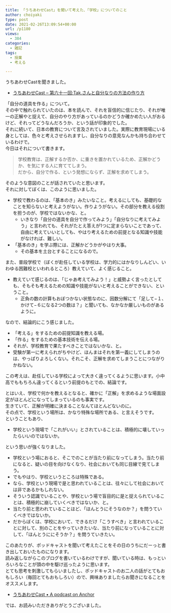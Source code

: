 ```yaml
---
title: 「うちあわせCast」を聞いて考えた、「学校」についてのこと
author: choiyaki
type: post
date: 2021-02-26T13:09:54+00:00
url: /p1180
views:
  - 384
categories:
  - 雑記
tags:
  - 授業
  - 考える

---
```

うちあわせCastを聞きました。

  * [うちあわせCast &#8211; 第六十一回:Tak.さんと自分なりの方法の作り方][1]

「自分の道具を作る」について。  
その中で触れられていたのは、本を読んで、それを盲信的に信じたり、それが唯一の正解やと捉えて、自分のやり方があっているのかどうか確かめたい人がおるけど、それってどうなんだろうか、という話が印象的でした。  
それに続いて、日本の教育について言及されていました。実際に教育現場にいる身としては、色々と考えさせられますし、自分なりの意見なんかも持ち合わせているわけで。  
今日はそれについて書きます。

> 学校教育は、正解するか否か、に重きを置かれているため、正解かどうか、を気にする人に育ててしまう。  
> だから、自分で作る、という発想にならず、正解を求めてしまう。 

そのような意図のことが話されていたと思います。  
それに対してぼくは、このように思いました。

  * 学校で教わるのは、「基本のき」みたいなこと。考えるにしても、基礎的なことを知らないと考えようがない。作りようがない。その部分を教える役割を担うのが、学校ではないかな、と。 
      * いきなり「自分の道具を自分で作ってみよう」「自分なりに考えてみよう」と言われても、それがたとえ答えが1つに定まらないことであって、自由に考えていいとしても、やはり考えるための前提となる知識や技能がなければ、難しい。
  * 「基本のき」を学ぶ際には、正解かどうかがやはり大事。 
      * その基本を土台とすることになるので。

また、普段学校で（ぼくが赴任している学校は、学力的にはかなりしんどい、いわゆる困難校といわれるところ）教えていて、よく感じること。

  * 教えていて感じるのは、「じゃあ考えてみよう！」と威勢よく言ったとしても、そもそも考えるための知識や技能がないと考えることができない、ということ。 
      * 正負の数の計算もおぼつかない状態なのに、因数分解にて「足して−１、かけて−６になる2つの数は？」と聞いても、なかなか厳しいものがあるように。

なので、結論的にこう感じました。

  * 「考える」をするための前提知識を教える場。
  * 「作る」をするための基本技術を伝える場。
  * それが、学校教育で果たすべきことではないかな、と。
  * 受験が第一に考えられがちやけど、ほんまはそれを第一義にしてしまうのは、やっぱりよろしくない。それこそ、正解を求めてしまうことにつながりかねない。

この考えは、赴任している学校によって大きく違ってくるように思います。小中高でももちろん違ってくるという前提のもとでの、結論です。

とはいえ、学校で何かを教えるとなると、確かに「正解」を求めるような場面設定がほとんどになってしまっているのも事実です。  
生きていて、正解が明確に決まることなんてほとんどないのに。  
その点で、学校という場所は、かなり特殊な場所である、と言えそうです。  
ということもあり、

  * 学校という現場で「これがいい」とされていることは、積極的に壊していったらいいのではないか。

という思いが強くなりました。

  * 学校という場におると、そこでのことが当たり前になってしまう。当たり前になると、疑いの目を向けなくなり、社会においても同じ目線で見てしまう。
  * でもやはり、学校というところは特殊である。
  * なら、学校という現場で是と思われていることは、往々にして社会においては非であるかもしれない。
  * そういう認識でいることや、学校という場で盲目的に是と捉えられていることは、積極的に崩していくべきではないか、と。
  * 当たり前と思われていることほど、「ほんとうにそうなのか？」を問うていくべきではないか。
  * だからぼくは、学校において、できるだけ「こうすべき」と言われていることに対して、別のことをやっていきたいな、当たり前になっていることに対して、「ほんとうににそうか？」を問うていきたい。

このあたりが、ポッドキャストを聞いて考えたことをその日のうちにだーっと書き出しておいたものになります。  
読み返しながらこのブログを書いているわけですが、聞いている時は、もっといろいろなことが頭の中を駆け巡ったように思います。  
とても思考を刺激してもらいましたし、ポッドキャストのお二人の話がとてもおもしろい（毎回とてもおもしろい）ので、興味ありましたらお聞きになることをオススメします。

  * [うちあわせCast • A podcast on Anchor][2]

では、お読みいただきありがとうございました。

 [1]: https://podcasts.google.com/feed/aHR0cHM6Ly9hbmNob3IuZm0vcy83ZmU2ZWI4L3BvZGNhc3QvcnNz/episode/NTM5NDcxYjktZDVhMS00Y2UzLTgwOGUtNTBjYTYwZDQ1OWJj?hl=ja&ved=2ahUKEwjNssLpj4XvAhXLDaYKHSkCA4EQieUEegQIAxAF&ep=6
 [2]: https://anchor.fm/rashita